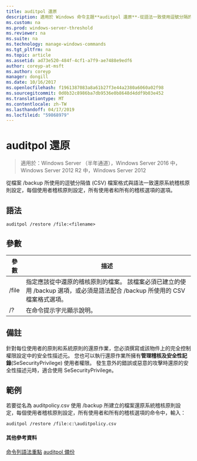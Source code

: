 ```yaml
---
title: auditpol 還原
description: 適用於 Windows 命令主題**auditpol 還原**-從語法一致使用逗號分隔的檔案還原系統稽核原則設定，每個使用者稽核原則設定，為所有使用者及所有的稽核選項/backup 所使用的值 (CSV) 檔案格式選項。
ms.custom: na
ms.prod: windows-server-threshold
ms.reviewer: na
ms.suite: na
ms.technology: manage-windows-commands
ms.tgt_pltfrm: na
ms.topic: article
ms.assetid: ad73e520-484f-4cf1-a7f9-ae7488e9edf6
author: coreyp-at-msft
ms.author: coreyp
manager: dongill
ms.date: 10/16/2017
ms.openlocfilehash: f1961387083a8a61b27f3e44a2380a6060a02f98
ms.sourcegitcommit: 0d0b32c8986ba7db9536e0b8648d4ddf9b03e452
ms.translationtype: MT
ms.contentlocale: zh-TW
ms.lasthandoff: 04/17/2019
ms.locfileid: "59868979"
---
```

# <a name="auditpol-restore"></a>auditpol 還原

>適用於：Windows Server （半年通道），Windows Server 2016 中，Windows Server 2012 R2 中，Windows Server 2012

從檔案 /backup 所使用的逗號分隔值 (CSV) 檔案格式與語法一致還原系統稽核原則設定，每個使用者稽核原則設定，所有使用者和所有的稽核選項的選項。

## <a name="syntax"></a>語法
```
auditpol /restore /file:<filename>
```
## <a name="parameters"></a>參數
|參數|描述|
|-------|--------|
|/file|指定應該從中還原的稽核原則的檔案。 該檔案必須已建立的使用 /backup 選項，或必須是語法配合 /backup 所使用的 CSV 檔案格式選項。|
|/?|在命令提示字元顯示說明。|
## <a name="remarks"></a>備註
針對每位使用者的原則和系統原則的還原作業，您必須撰寫或該物件上的完全控制權限設定中的安全性描述元。 您也可以執行還原作業所擁有**管理稽核及安全性記錄**(SeSecurityPrivilege) 使用者權限。 發生意外的錯誤或惡意的攻擊時還原的安全性描述元時，適合使用 SeSecurityPrivilege。
## <a name="BKMK_examples"></a>範例
若要從名為 auditpolicy.csv 使用 /backup 所建立的檔案還原系統稽核原則設定，每個使用者稽核原則設定，所有使用者和所有的稽核選項的命令中，輸入：
```
auditpol /restore /file:c:\auditpolicy.csv
```
#### <a name="additional-references"></a>其他參考資料
[命令列語法重點](command-line-syntax-key.md)
[auditpol 備份](auditpol-backup.md)
